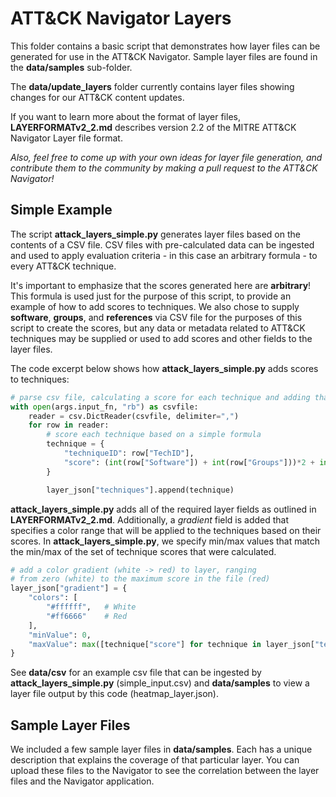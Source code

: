 # ATT&CK Navigator Layers

This folder contains a basic script that demonstrates how layer files can be generated for use in the ATT&CK Navigator. Sample layer files are found in the **data/samples** sub-folder.

The **data/update_layers** folder currently contains layer files showing changes for our ATT&CK content updates.

If you want to learn more about the format of layer files, **LAYERFORMATv2_2.md** describes version 2.2 of the MITRE ATT&CK Navigator Layer file format.

*Also, feel free to come up with your own ideas for layer file generation, and contribute them to the community by making a pull request to the ATT&CK Navigator!*

## Simple Example

The script **attack_layers_simple.py** generates layer files based on the contents of a CSV file. CSV files with pre-calculated data can be ingested and used to apply evaluation criteria - in this case an arbitrary formula - to every ATT&CK technique.

It's important to emphasize that the scores generated here are **arbitrary**! This formula is used just for the purpose of this script, to provide an example of how to add scores to techniques. We also chose to supply **software**, **groups**, and **references** via CSV file for the purposes of this script to create the scores, but any data or metadata related to ATT&CK techniques may be supplied or used to add scores and other fields to the layer files.

The code excerpt below shows how **attack_layers_simple.py** adds scores to techniques:

```python
# parse csv file, calculating a score for each technique and adding that to the layer
with open(args.input_fn, "rb") as csvfile:
    reader = csv.DictReader(csvfile, delimiter=",")
    for row in reader:
        # score each technique based on a simple formula
        technique = {
            "techniqueID": row["TechID"],
            "score": (int(row["Software"]) + int(row["Groups"]))*2 + int(row["References"])
        }

        layer_json["techniques"].append(technique)

```

**attack_layers_simple.py** adds all of the required layer fields as outlined in **LAYERFORMATv2_2.md**. Additionally, a *gradient* field is added that specifies a color range that will be applied to the techniques based on their scores. In **attack_layers_simple.py**, we specify min/max values that match the min/max of the set of technique scores that were calculated.


```python
# add a color gradient (white -> red) to layer, ranging  
# from zero (white) to the maximum score in the file (red)
layer_json["gradient"] = {
    "colors": [
        "#ffffff",   # White
        "#ff6666"    # Red
    ],
    "minValue": 0,
    "maxValue": max([technique["score"] for technique in layer_json["techniques"]])
}
```
See **data/csv** for an example csv file that can be ingested by **attack_layers_simple.py** (simple_input.csv) and **data/samples** to view a layer file output by this code (heatmap_layer.json).

## Sample Layer Files
We included a few sample layer files in **data/samples**. Each has a unique description that explains the coverage of that particular layer. You can upload these files to the Navigator to see the correlation between the layer files and the Navigator application.
